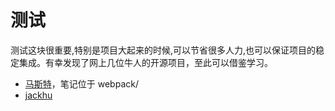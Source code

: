 # 测试
测试这块很重要,特别是项目大起来的时候,可以节省很多人力,也可以保证项目的稳定集成。有幸发现了网上几位牛人的开源项目，至此可以借鉴学习。
* [马斯特](http://pinkyjie.com/)，笔记位于 webpack/
* [jackhu](http://jackhu.com/)

